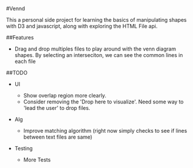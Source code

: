 #Vennd

This a personal side project for learning the basics of manipulating shapes with D3 and javascript, along with exploring the HTML File api.

##Features
- Drag and drop multiples files to play around with the venn diagram shapes.  By selecting an interseciton, we can see the common lines in each file

##TODO
- UI
  - Show overlap region more clearly.
  - Consider removing the 'Drop here to visualize'. Need some way to 'lead the user' to drop files.

- Alg
  - Improve matching algorithm (right now simply checks to see if lines between text files are same)

- Testing
  - More Tests
